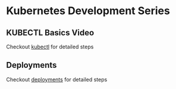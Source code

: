 # Kubernetes Development Series

## KUBECTL Basics Video

Checkout [kubectl](./kubectl.md) for detailed steps

## Deployments

Checkout [deployments](./deployments/readme.md) for detailed steps